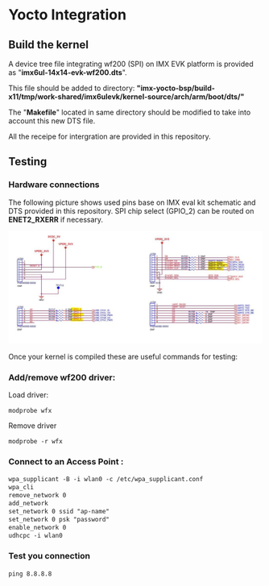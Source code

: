 # Yocto Integration

## Build the kernel

A device tree file integrating wf200 (SPI) on IMX EVK platform is provided as "**imx6ul-14x14-evk-wf200.dts**".

This file should be added to directory:
**"imx-yocto-bsp/build-x11/tmp/work-shared/imx6ulevk/kernel-source/arch/arm/boot/dts/"**

The "**Makefile**" located in same directory should be modified to take into account this new DTS file.

All the receipe for intergration are provided in this repository.

## Testing

### Hardware connections

The following picture shows used pins base on IMX eval kit schematic and DTS provided in this repository. SPI chip select (GPIO_2) can be routed on **ENET2_RXERR** if necessary.

![Alt text](sch.jpg?raw=true "Optional Title")

Once your kernel is compiled these are useful commands for testing:

### Add/remove wf200 driver:
 
Load driver:
```
modprobe wfx
 ```

Remove driver
```
modprobe -r wfx
```

### Connect to an Access Point :
 
```
wpa_supplicant -B -i wlan0 -c /etc/wpa_supplicant.conf
wpa_cli
remove_network 0
add_network
set_network 0 ssid "ap-name"
set_network 0 psk "password"
enable_network 0
udhcpc -i wlan0
```

### Test you connection
```
ping 8.8.8.8
```

